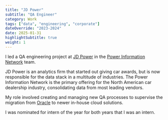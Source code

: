 ```yaml
---
title: "JD Power"
subtitle: "QA Engineer"
category: Work
tags: ["data", "engineering", "corporate"]
dateOverride: "2023-2024"
date: 2025-01-31
highlightSubtitle: true
weight: 1
---
```


I led a QA engineering project at [JD Power](https://www.jdpower.com/business) in the [Power Information Network](https://www.jdpower.com/business/pin-automotive-products) team. 

JD Power is an analytics firm that started out giving car awards, but is now responsible for the data stack in a multitude of industries. The Power Information Network is the primary offering for the North American car dealership industry, consolidating data from most leading vendors. 

My role involved creating and managing new QA processes to supervise the migration from [Oracle](https://www.oracle.com/ca-en/cloud/) to newer in-house cloud solutions. 

I was nominated for intern of the year for both years that I was an intern. 